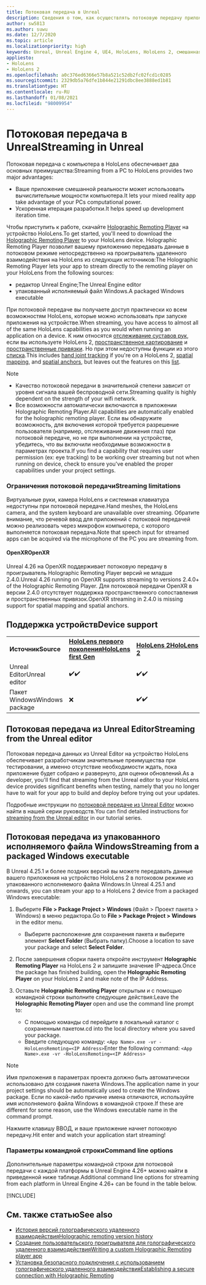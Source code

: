 ```yaml
---
title: Потоковая передача в Unreal
description: Сведения о том, как осуществлять потоковую передачу приложений Unreal на устройства HoloLens 2, а также об ограничениях потоковой передачи и параметрах командной строки.
author: sw5813
ms.author: suwu
ms.date: 12/7/2020
ms.topic: article
ms.localizationpriority: high
keywords: Unreal, Unreal Engine 4, UE4, HoloLens, HoloLens 2, смешанная реальность, потоковая передача, компьютер, голографическое удаленное взаимодействие с приложением, проигрыватель для голографического удаленного взаимодействия, документация, гарнитура смешанной реальности, гарнитура Windows Mixed Reality, гарнитура виртуальной реальности
appliesto:
- HoloLens
- HoloLens 2
ms.openlocfilehash: a0c376ed6366e57b8a521c52db2fc02fcd1c0285
ms.sourcegitcommit: 2329db5a76dfe1b844e21291dbc8ee3888ed1b81
ms.translationtype: HT
ms.contentlocale: ru-RU
ms.lasthandoff: 01/08/2021
ms.locfileid: "98009954"
---
```

# <a name="streaming-in-unreal"></a><span data-ttu-id="1b335-104">Потоковая передача в Unreal</span><span class="sxs-lookup"><span data-stu-id="1b335-104">Streaming in Unreal</span></span>

<span data-ttu-id="1b335-105">Потоковая передача с компьютера в HoloLens обеспечивает два основных преимущества:</span><span class="sxs-lookup"><span data-stu-id="1b335-105">Streaming from a PC to HoloLens provides two major advantages:</span></span> 
* <span data-ttu-id="1b335-106">Ваше приложение смешанной реальности может использовать вычислительные мощности компьютера.</span><span class="sxs-lookup"><span data-stu-id="1b335-106">It lets your mixed reality app take advantage of your PCs computational power.</span></span> 
* <span data-ttu-id="1b335-107">Ускоренная итерация разработки.</span><span class="sxs-lookup"><span data-stu-id="1b335-107">It helps speed up development iteration time.</span></span> 

<span data-ttu-id="1b335-108">Чтобы приступить к работе, скачайте [Holographic Remoting Player](../platform-capabilities-and-apis/holographic-remoting-player.md) на устройство HoloLens.</span><span class="sxs-lookup"><span data-stu-id="1b335-108">To get started, you'll need to download the [Holographic Remoting Player](../platform-capabilities-and-apis/holographic-remoting-player.md) to your HoloLens device.</span></span> <span data-ttu-id="1b335-109">Holographic Remoting Player позволит вашему приложению передавать данные в потоковом режиме непосредственно на проигрыватель удаленного взаимодействия на HoloLens из следующих источников:</span><span class="sxs-lookup"><span data-stu-id="1b335-109">The Holographic Remoting Player lets your app to stream  directly to the remoting player on your HoloLens from the following sources:</span></span>

* <span data-ttu-id="1b335-110">редактор Unreal Engine;</span><span class="sxs-lookup"><span data-stu-id="1b335-110">The Unreal Engine editor</span></span>
* <span data-ttu-id="1b335-111">упакованный исполняемый файл Windows.</span><span class="sxs-lookup"><span data-stu-id="1b335-111">A packaged Windows executable</span></span> 

<span data-ttu-id="1b335-112">При потоковой передаче вы получаете доступ практически ко всем возможностям HoloLens, которые можно использовать при запуске приложения на устройстве.</span><span class="sxs-lookup"><span data-stu-id="1b335-112">When streaming, you have access to almost all of the same HoloLens capabilities as you would when running an application on a device.</span></span> <span data-ttu-id="1b335-113">К ним относятся [отслеживание суставов рук](unreal-hand-tracking.md), если вы используете HoloLens 2, [пространственное картирование](unreal-spatial-mapping.md) и [пространственные привязки](unreal-spatial-anchors.md). Но при этом недоступны функции из этого [списка](../platform-capabilities-and-apis/holographic-remoting-troubleshooting.md).</span><span class="sxs-lookup"><span data-stu-id="1b335-113">This includes [hand joint tracking](unreal-hand-tracking.md) if you're on a HoloLens 2, [spatial mapping](unreal-spatial-mapping.md), and [spatial anchors](unreal-spatial-anchors.md), but leaves out the features on this [list](../platform-capabilities-and-apis/holographic-remoting-troubleshooting.md).</span></span> 

> [!NOTE]
> * <span data-ttu-id="1b335-114">Качество потоковой передачи в значительной степени зависит от уровня сигнала вашей беспроводной сети.</span><span class="sxs-lookup"><span data-stu-id="1b335-114">Streaming quality is highly dependent on the strength of your wifi network.</span></span>
> * <span data-ttu-id="1b335-115">Все возможности автоматически включаются в приложении Holographic Remoting Player.</span><span class="sxs-lookup"><span data-stu-id="1b335-115">All capabilities are automatically enabled for the holographic remoting player.</span></span> <span data-ttu-id="1b335-116">Если вы обнаружите возможность, для включения которой требуется разрешение пользователя (например, отслеживание движения глаз) при потоковой передаче, но не при выполнении на устройстве, убедитесь, что вы включили необходимые возможности в параметрах проекта.</span><span class="sxs-lookup"><span data-stu-id="1b335-116">If you find a capability that requires user permission (ex: eye tracking) to be working over streaming but not when running on device, check to ensure you've enabled the proper capabilities under your project settings.</span></span>

### <a name="streaming-limitations"></a><span data-ttu-id="1b335-117">Ограничения потоковой передачи</span><span class="sxs-lookup"><span data-stu-id="1b335-117">Streaming limitations</span></span>

<span data-ttu-id="1b335-118">Виртуальные руки, камера HoloLens и системная клавиатура недоступны при потоковой передаче.</span><span class="sxs-lookup"><span data-stu-id="1b335-118">Hand meshes, the HoloLens camera, and the system keyboard are unavailable over streaming.</span></span> <span data-ttu-id="1b335-119">Обратите внимание, что речевой ввод для приложений с потоковой передачей можно реализовать через микрофон компьютера, с которого выполняется потоковая передача.</span><span class="sxs-lookup"><span data-stu-id="1b335-119">Note that speech input for streamed apps can be acquired via the microphone of the PC you are streaming from.</span></span>

#### <a name="openxr"></a><span data-ttu-id="1b335-120">OpenXR</span><span class="sxs-lookup"><span data-stu-id="1b335-120">OpenXR</span></span>

<span data-ttu-id="1b335-121">Unreal 4.26 на OpenXR поддерживает потоковую передачу в проигрыватель Holographic Remoting Player версий не младше 2.4.0.</span><span class="sxs-lookup"><span data-stu-id="1b335-121">Unreal 4.26 running on OpenXR supports streaming to versions 2.4.0+ of the Holographic Remoting Player.</span></span> <span data-ttu-id="1b335-122">Для потоковой передачи OpenXR в версии 2.4.0 отсутствует поддержка пространственного сопоставления и пространственных привязок.</span><span class="sxs-lookup"><span data-stu-id="1b335-122">OpenXR streaming in 2.4.0 is missing support for spatial mapping and spatial anchors.</span></span> 

## <a name="device-support"></a><span data-ttu-id="1b335-123">Поддержка устройств</span><span class="sxs-lookup"><span data-stu-id="1b335-123">Device support</span></span>

<table>
    <colgroup>
    <col width="33%" />
    <col width="33%" />
    <col width="33%" />
    </colgroup>
    <tr>
        <td><span data-ttu-id="1b335-124"><strong>Источник</strong></span><span class="sxs-lookup"><span data-stu-id="1b335-124"><strong>Source</strong></span></span></td>
        <td><span data-ttu-id="1b335-125"><a href="https://docs.microsoft.com/hololens/hololens1-hardware"><strong>HoloLens первого поколения</strong></a></span><span class="sxs-lookup"><span data-stu-id="1b335-125"><a href="https://docs.microsoft.com/hololens/hololens1-hardware"><strong>HoloLens first Gen</strong></a></span></span></td>
        <td><span data-ttu-id="1b335-126"><a href="https://www.microsoft.com/hololens/hardware"><strong>HoloLens 2</strong></a></span><span class="sxs-lookup"><span data-stu-id="1b335-126"><a href="https://www.microsoft.com/hololens/hardware"><strong>HoloLens 2</strong></a></span></span></td>
        <td><span data-ttu-id="1b335-127"><strong>Иммерсивные гарнитуры</strong></span><span class="sxs-lookup"><span data-stu-id="1b335-127"><strong>Immersive Headsets</strong></span></span></td>
    </tr>
     <tr>
        <td><span data-ttu-id="1b335-128">Unreal Editor</span><span class="sxs-lookup"><span data-stu-id="1b335-128">Unreal editor</span></span></td>
        <td><span data-ttu-id="1b335-129">✔️</span><span class="sxs-lookup"><span data-stu-id="1b335-129">✔️</span></span></td>
        <td><span data-ttu-id="1b335-130">✔️</span><span class="sxs-lookup"><span data-stu-id="1b335-130">✔️</span></span></td>
        <td>❌</td>
    </tr>
    <tr>
        <td><span data-ttu-id="1b335-131">Пакет Windows</span><span class="sxs-lookup"><span data-stu-id="1b335-131">Windows package</span></span></td>
        <td>❌</td>
        <td><span data-ttu-id="1b335-132">✔️</span><span class="sxs-lookup"><span data-stu-id="1b335-132">✔️</span></span></td>
        <td>❌</td>
    </tr>

</table>

## <a name="streaming-from-the-unreal-editor"></a><span data-ttu-id="1b335-133">Потоковая передача из Unreal Editor</span><span class="sxs-lookup"><span data-stu-id="1b335-133">Streaming from the Unreal editor</span></span>

<span data-ttu-id="1b335-134">Потоковая передача данных из Unreal Editor на устройство HoloLens обеспечивает разработчикам значительные преимущества при тестировании, а именно отсутствие необходимости ждать, пока приложение будет собрано и развернуто, для оценки обновлений.</span><span class="sxs-lookup"><span data-stu-id="1b335-134">As a developer, you'll find that streaming from the Unreal editor to your HoloLens device provides significant benefits when testing, namely that you no longer have to wait for your app to build and deploy before trying out your updates.</span></span>

<span data-ttu-id="1b335-135">Подробные инструкции по [потоковой передаче из Unreal Editor](tutorials/unreal-uxt-ch6.md#device-only-streaming) можно найти в нашей серии руководств.</span><span class="sxs-lookup"><span data-stu-id="1b335-135">You can find detailed instructions for [streaming from the Unreal editor](tutorials/unreal-uxt-ch6.md#device-only-streaming) in our tutorial series.</span></span>

## <a name="streaming-from-a-packaged-windows-executable"></a><span data-ttu-id="1b335-136">Потоковая передача из упакованного исполняемого файла Windows</span><span class="sxs-lookup"><span data-stu-id="1b335-136">Streaming from a packaged Windows executable</span></span>

<span data-ttu-id="1b335-137">В Unreal 4.25.1 и более поздних версий вы можете передавать данные вашего приложения на устройство HoloLens 2 в потоковом режиме из упакованного исполняемого файла Windows:</span><span class="sxs-lookup"><span data-stu-id="1b335-137">In Unreal 4.25.1 and onwards, you can stream your app to a HoloLens 2 device from a packaged Windows executable:</span></span> 

1. <span data-ttu-id="1b335-138">Выберите **File > Package Project > Windows** (Файл > Проект пакета > Windows) в меню редактора.</span><span class="sxs-lookup"><span data-stu-id="1b335-138">Go to **File > Package Project > Windows** in the editor menu.</span></span> 
    * <span data-ttu-id="1b335-139">Выберите расположение для сохранения пакета и выберите элемент **Select Folder** (Выбрать папку).</span><span class="sxs-lookup"><span data-stu-id="1b335-139">Choose a location to save your package and select **Select Folder**.</span></span>

2. <span data-ttu-id="1b335-140">После завершения сборки пакета откройте инструмент **Holographic Remoting Player** на HoloLens 2 и запишите значение IP-адреса.</span><span class="sxs-lookup"><span data-stu-id="1b335-140">Once the package has finished building, open the **Holographic Remoting Player** on your HoloLens 2 and make note of the IP Address.</span></span> 
3. <span data-ttu-id="1b335-141">Оставьте **Holographic Remoting Player** открытым и с помощью командной строки выполните следующие действия:</span><span class="sxs-lookup"><span data-stu-id="1b335-141">Leave the **Holographic Remoting Player** open and use the command line prompt to:</span></span> 
    * <span data-ttu-id="1b335-142">С помощью команды cd перейдите в локальный каталог с сохраненным пакетом.</span><span class="sxs-lookup"><span data-stu-id="1b335-142">cd into the local directory where you saved your package.</span></span>
    * <span data-ttu-id="1b335-143">Введите следующую команду: `<App Name>.exe -vr -HoloLensRemoting=<IP Address>`</span><span class="sxs-lookup"><span data-stu-id="1b335-143">Enter the following command: `<App Name>.exe -vr -HoloLensRemoting=<IP Address>`</span></span>

> [!NOTE]
> <span data-ttu-id="1b335-144">Имя приложения в параметрах проекта должно быть автоматически использовано для создания пакета Windows.</span><span class="sxs-lookup"><span data-stu-id="1b335-144">The application name in your project settings should be automatically used to create the Windows package.</span></span> <span data-ttu-id="1b335-145">Если по какой-либо причине имена отличаются, используйте имя исполняемого файла Windows в командной строке.</span><span class="sxs-lookup"><span data-stu-id="1b335-145">If these are different for some reason, use the Windows executable name in the command prompt.</span></span>

<span data-ttu-id="1b335-146">Нажмите клавишу ВВОД, и ваше приложение начнет потоковую передачу.</span><span class="sxs-lookup"><span data-stu-id="1b335-146">Hit enter and watch your application start streaming!</span></span>

### <a name="command-line-options"></a><span data-ttu-id="1b335-147">Параметры командной строки</span><span class="sxs-lookup"><span data-stu-id="1b335-147">Command line options</span></span>

<span data-ttu-id="1b335-148">Дополнительные параметры командной строки для потоковой передачи с каждой платформы в Unreal Engine 4.26+ можно найти в приведенной ниже таблице.</span><span class="sxs-lookup"><span data-stu-id="1b335-148">Additional command line options for streaming from each platform in Unreal Engine 4.26+ can be found in the table below.</span></span> 

[!INCLUDE[](includes/tabs-streaming-args.md)]

## <a name="see-also"></a><span data-ttu-id="1b335-149">См. также статью</span><span class="sxs-lookup"><span data-stu-id="1b335-149">See also</span></span>

* [<span data-ttu-id="1b335-150">История версий голографического удаленного взаимодействия</span><span class="sxs-lookup"><span data-stu-id="1b335-150">Holographic remoting version history</span></span>](../platform-capabilities-and-apis/holographic-remoting-version-history.md)
* [<span data-ttu-id="1b335-151">Создание пользовательского проигрывателя для голографического удаленного взаимодействия</span><span class="sxs-lookup"><span data-stu-id="1b335-151">Writing a custom Holographic Remoting player app</span></span>](../platform-capabilities-and-apis/holographic-remoting-create-player.md)
* [<span data-ttu-id="1b335-152">Установка безопасного подключения с использованием голографического удаленного взаимодействия</span><span class="sxs-lookup"><span data-stu-id="1b335-152">Establishing a secure connection with Holographic Remoting</span></span>](../platform-capabilities-and-apis/holographic-remoting-secure-connection.md)
